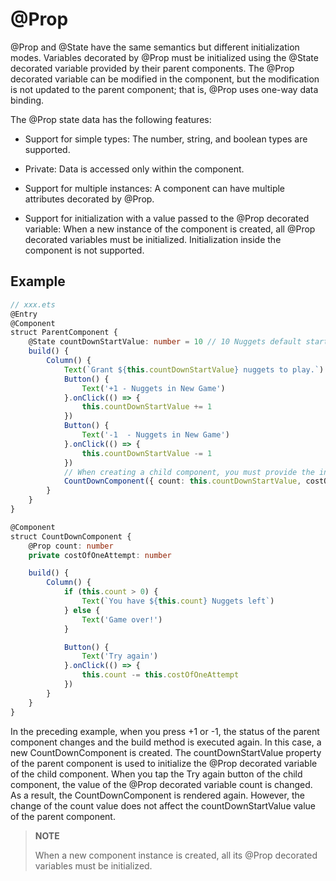# @Prop


@Prop and @State have the same semantics but different initialization modes. Variables decorated by @Prop must be initialized using the @State decorated variable provided by their parent components. The @Prop decorated variable can be modified in the component, but the modification is not updated to the parent component; that is, @Prop uses one-way data binding.


The @Prop state data has the following features:


- Support for simple types: The number, string, and boolean types are supported.

- Private: Data is accessed only within the component.

- Support for multiple instances: A component can have multiple attributes decorated by @Prop.

- Support for initialization with a value passed to the @Prop decorated variable: When a new instance of the component is created, all @Prop decorated variables must be initialized. Initialization inside the component is not supported.


## Example

```ts
// xxx.ets
@Entry
@Component
struct ParentComponent {
    @State countDownStartValue: number = 10 // 10 Nuggets default start value in a Game
    build() {
        Column() {
            Text(`Grant ${this.countDownStartValue} nuggets to play.`)
            Button() {
                Text('+1 - Nuggets in New Game')
            }.onClick(() => {
                this.countDownStartValue += 1
            })
            Button() {
                Text('-1  - Nuggets in New Game')
            }.onClick(() => {
                this.countDownStartValue -= 1
            })
            // When creating a child component, you must provide the initial value of its @Prop decorated variable in the constructor parameter and initialize the regular variable CostOfOneAttump (not Prop).
            CountDownComponent({ count: this.countDownStartValue, costOfOneAttempt: 2})
        }
    }
}

@Component
struct CountDownComponent {
    @Prop count: number
    private costOfOneAttempt: number

    build() {
        Column() {
            if (this.count > 0) {
                Text(`You have ${this.count} Nuggets left`)
            } else {
                Text('Game over!')
            }

            Button() {
                Text('Try again')
            }.onClick(() => {
                this.count -= this.costOfOneAttempt
            })
        }
    }
}
```

In the preceding example, when you press +1 or -1, the status of the parent component changes and the build method is executed again. In this case, a new CountDownComponent is created. The countDownStartValue property of the parent component is used to initialize the @Prop decorated variable of the child component. When you tap the Try again button of the child component, the value of the @Prop decorated variable count is changed. As a result, the CountDownComponent is rendered again. However, the change of the count value does not affect the countDownStartValue value of the parent component.

> **NOTE**
>
> When a new component instance is created, all its @Prop decorated variables must be initialized.

